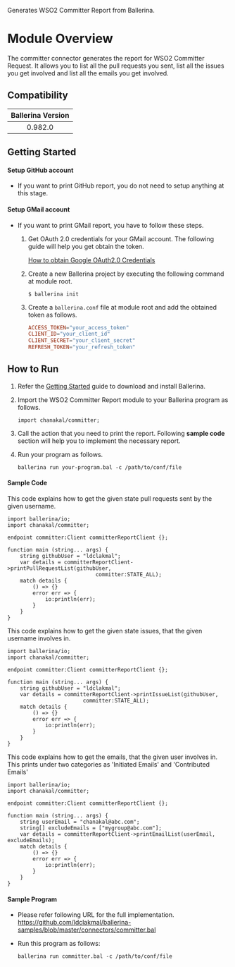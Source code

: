 Generates WSO2 Committer Report from Ballerina.

# Module Overview

The committer connector generates the report for WSO2 Committer Request. It allows you to list all the pull requests you sent, list all the issues you get involved and list all the emails you get involved.

## Compatibility

| Ballerina Version  |
|:------------------:|
| 0.982.0            |

## Getting Started

#### Setup GitHub account

- If you want to print GitHub report, you do not need to setup anything at this stage.

#### Setup GMail account

- If you want to print GMail report, you have to follow these steps.

    1. Get OAuth 2.0 credentials for your GMail account. The following guide will help you get obtain the token.

        [How to obtain Google OAuth2.0 Credentials](https://gist.github.com/ldclakmal/6c43ed7dfaa19d7eb0db324402d14102)

    2. Create a new Ballerina project by executing the following command at module root.

        ```shell
        $ ballerina init
        ```

    3. Create a `ballerina.conf` file at module root and add the obtained token as follows.

       ```ballerina.conf
       ACCESS_TOKEN="your_access_token"
       CLIENT_ID="your_client_id"
       CLIENT_SECRET="your_client_secret"
       REFRESH_TOKEN="your_refresh_token"
       ```

## How to Run

1. Refer the [Getting Started](https://ballerina.io/learn/getting-started/) guide to download and install Ballerina.

2. Import the WSO2 Committer Report module to your Ballerina program as follows.

    ```ballerina
    import chanakal/committer;
    ```

3. Call the action that you need to print the report. Following **sample code** section will help you to implement the necessary report.

4. Run your program as follows.

    ```ballerina
    ballerina run your-program.bal -c /path/to/conf/file
    ```

#### Sample Code

This code explains how to get the given state pull requests sent by the given username.

```ballerina
import ballerina/io;
import chanakal/committer;

endpoint committer:Client committerReportClient {};

function main (string... args) {
    string githubUser = "ldclakmal";
    var details = committerReportClient->printPullRequestList(githubUser,
                            committer:STATE_ALL);
    match details {
        () => {}
        error err => {
            io:println(err);
        }
    }
}
```

This code explains how to get the given state issues, that the given username involves in.

```ballerina
import ballerina/io;
import chanakal/committer;

endpoint committer:Client committerReportClient {};

function main (string... args) {
    string githubUser = "ldclakmal";
    var details = committerReportClient->printIssueList(githubUser,
                        committer:STATE_ALL);
    match details {
        () => {}
        error err => {
            io:println(err);
        }
    }
}
```

This code explains how to get the emails, that the given user involves in. This prints under two categories as 'Initiated Emails' and 'Contributed Emails'

```ballerina
import ballerina/io;
import chanakal/committer;

endpoint committer:Client committerReportClient {};

function main (string... args) {
    string userEmail = "chanakal@abc.com";
    string[] excludeEmails = ["mygroup@abc.com"];
    var details = committerReportClient->printEmailList(userEmail, excludeEmails);
    match details {
        () => {}
        error err => {
            io:println(err);
        }
    }
}
```

#### Sample Program

- Please refer following URL for the full implementation.
https://github.com/ldclakmal/ballerina-samples/blob/master/connectors/committer.bal

- Run this program as follows:

    ```ballerina
    ballerina run committer.bal -c /path/to/conf/file
    ```
